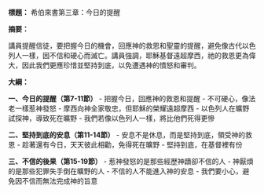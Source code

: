 **標題：** 希伯來書第三章：今日的提醒

**摘要：**

講員提醒信徒，要把握今日的機會，回應神的救恩和聖靈的提醒，避免像古代以色列人一樣，因不信和硬心而滅亡。講員強調，耶穌基督遠超摩西，祂的救恩更為偉大，因此我們更應珍惜並堅持到底，以免遭遇神的憤怒和審判。

**大綱：**

**一、今日的提醒（第7-11節）**
    - 把握今日，回應神的救恩和提醒
    - 不可硬心，像法老一樣惹神發怒
    - 摩西向神全家敬忠，但耶穌的榮耀遠超摩西
    - 以色列人在曠野試探神，導致死在曠野
    - 我們若像以色列人一樣，將比他們死得更慘

**二、堅持到底的安息（第11-14節）**
    - 安息不是休息，而是堅持到底，領受神的救恩
    - 趁著還有今日，天天彼此相勸，免得死在曠野
    - 堅持到底，在基督裡有份

**三、不信的後果（第15-19節）**
    - 惹神發怒的是那些經歷神蹟卻不信的人
    - 神厭煩的是那些犯罪失手倒在曠野的人
    - 不信的人不能進入神的安息
    - 我們要小心，避免因不信而無法完成神的旨意